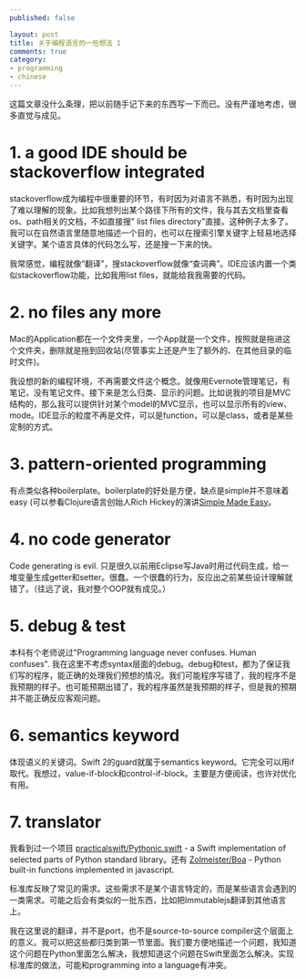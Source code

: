```yaml
---
published: false

layout: post
title: 关于编程语言的一些想法 1
comments: true
category:
- programming
- chinese
---
```


这篇文章没什么条理，把以前随手记下来的东西写一下而已。没有严谨地考虑，很多直觉与成见。

# 1. a good IDE should be stackoverflow integrated

stackoverflow成为编程中很重要的环节，有时因为对语言不熟悉，有时因为出现了难以理解的现象。比如我想列出某个路径下所有的文件，我与其去文档里查看os、path相关的文档，不如直接搜"<language-name> list files directory"直接。这种例子太多了。我可以在自然语言里随意地描述一个目的，也可以在搜索引擎关键字上轻易地选择关键字。某个语言具体的代码怎么写，还是搜一下来的快。

我常感觉，编程就像“翻译”，搜stackoverflow就像“查词典”。IDE应该内置一个类似stackoverflow功能，比如我用list files，就能给我我需要的代码。

# 2. no files any more

Mac的Application都在一个文件夹里，一个App就是一个文件，按照就是拖进这个文件夹，删除就是拖到回收站(尽管事实上还是产生了额外的、在其他目录的临时文件)。

我设想的新的编程环境，不再需要文件这个概念。就像用Evernote管理笔记，有笔记，没有笔记文件。接下来是怎么归类、显示的问题。比如说我的项目是MVC结构的，那么我可以提供针对某个model的MVC显示，也可以显示所有的view、mode。IDE显示的粒度不再是文件，可以是function，可以是class，或者是某些定制的方式。

# 3. pattern-oriented programming

有点类似各种boilerplate。boilerplate的好处是方便，缺点是simple并不意味着easy (可以参看Clojure语言创始人Rich Hickey的演讲[Simple Made Easy](http://www.infoq.com/presentations/Simple-Made-Easy-QCon-London-2012)。

# 4. no code generator

Code generating is evil. 只是很久以前用Eclipse写Java时用过代码生成，给一堆变量生成getter和setter。很蠢。一个很蠢的行为，反应出之前某些设计理解就错了。（往远了说，我对整个OOP就有成见。）

# 5. debug & test

本科有个老师说过"Programming language never confuses. Human confuses". 我在这里不考虑syntax层面的debug。debug和test，都为了保证我们写的程序，能正确的处理我们预想的情况。我们可能程序写错了，我的程序不是我预期的样子。也可能预期出错了，我的程序虽然是我预期的样子，但是我的预期并不能正确反应客观问题。

# 6. semantics keyword

体现语义的关键词。Swift 2的guard就属于semantics keyword。它完全可以用if取代。我想过，value-if-block和control-if-block。主要是方便阅读，也许对优化有用。

# 7. translator

我看到过一个项目 [practicalswift/Pythonic.swift](https://github.com/practicalswift/Pythonic.swift) - a Swift implementation of selected parts of Python standard library。还有 [Zolmeister/Boa](https://github.com/Zolmeister/Boa) - Python built-in functions implemented in javascript.

标准库反映了常见的需求。这些需求不是某个语言特定的，而是某些语言会遇到的一类需求。可能之后会有类似的一批东西，比如把Immutablejs翻译到其他语言上。

我在这里说的翻译，并不是port，也不是source-to-source compiler这个层面上的意义。我可以把这些都归类到第一节里面。我们要方便地描述一个问题，我知道这个问题在Python里面怎么解决，我想知道这个问题在Swift里面怎么解决。实现标准库的做法，可能和programming into a language有冲突。


